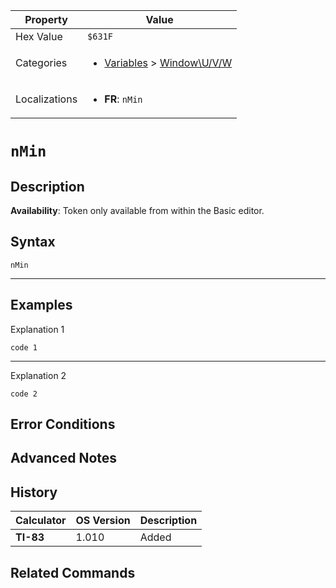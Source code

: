 | Property      | Value |
|---------------|-------|
| Hex Value     | `$631F`|
| Categories    | <ul><li>[Variables](<../categories/Variables.md>) > [Window\U/V/W](<../categories/Variables.md#Window\U/V/W>)</li></ul> |
| Localizations | <ul><li><b>FR</b>: `nMin`</li></ul> |

# `nMin`

## Description



<b>Availability</b>: Token only available from within the Basic editor.

## Syntax
`nMin`

<hr>

## Examples

Explanation 1
```ti-basic
code 1
```
---
Explanation 2
```ti-basic
code 2
```

## Error Conditions


## Advanced Notes


## History
| Calculator | OS Version | Description |
|------------|------------|-------------|
| <b>TI-83</b> | 1.010 | Added

## Related Commands

    